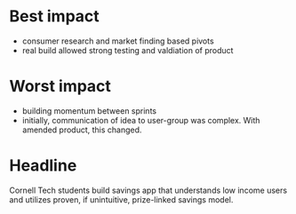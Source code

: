 # Best impact
- consumer research and market finding based pivots
- real build allowed strong testing and valdiation of product

# Worst impact
- building momentum between sprints
- initially, communication of idea to user-group was complex. With amended product, this changed.

# Headline
Cornell Tech students build savings app that understands low income users and utilizes proven, if unintuitive, prize-linked savings model.
